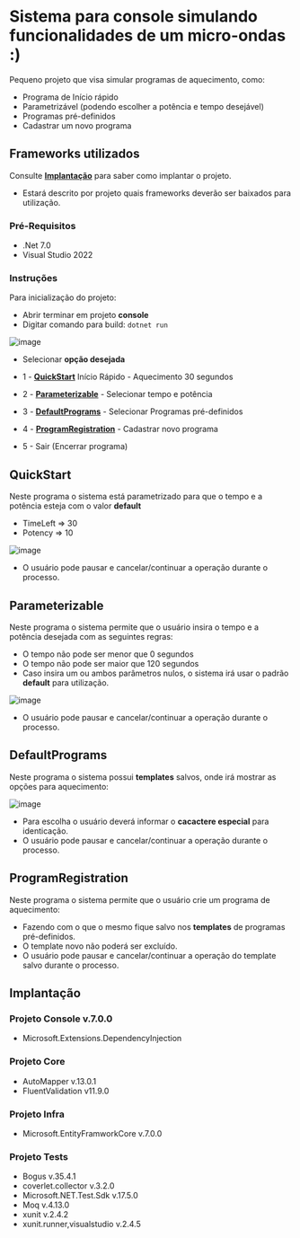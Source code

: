 # Sistema para console simulando funcionalidades de um micro-ondas :)

Pequeno projeto que visa simular programas de aquecimento, como:

- Programa de Início rápido
- Parametrizável (podendo escolher a potência e tempo desejável)
- Programas pré-definidos
- Cadastrar um novo programa

## Frameworks utilizados
Consulte **[Implantação](-Implantação)** para saber como implantar o projeto.

- Estará descrito por projeto quais frameworks deverão ser baixados para utilização.

### Pré-Requisitos
- .Net 7.0
- Visual Studio 2022

### Instruções 
Para inicialização do projeto:

- Abrir terminar em projeto **console**
- Digitar comando para build: ```dotnet run```

![image](https://github.com/MaiFaria/MicrowaveSystem/assets/52571069/0e566430-d6fc-4142-b1ec-2089f8e71275)

- Selecionar **opção desejada**

- 1 - **[QuickStart](-QuickStart)** Início Rápido - Aquecimento 30 segundos 
- 2 - **[Parameterizable](-Parameterizable)** - Selecionar tempo e potência
- 3 - **[DefaultPrograms](-DefaultPrograms)** - Selecionar Programas pré-definidos
- 4 - **[ProgramRegistration](-ProgramRegistration)** - Cadastrar novo programa
- 5 - Sair (Encerrar programa)

## QuickStart
Neste programa o sistema está parametrizado para que o tempo e a potência esteja com o valor **default** 
- TimeLeft => 30
- Potency => 10

![image](https://github.com/MaiFaria/MicrowaveSystem/assets/52571069/910160aa-02e4-46c6-9505-3f78bf3330d9)
- O usuário pode pausar e cancelar/continuar a operação durante o processo.

## Parameterizable
Neste programa o sistema permite que o usuário insira o tempo e a potência desejada com as seguintes regras:
- O tempo não pode ser menor que 0 segundos
- O tempo não pode ser maior que 120 segundos
- Caso insira um ou ambos parâmetros nulos, o sistema irá usar o padrão **default** para utilização.
  
![image](https://github.com/MaiFaria/MicrowaveSystem/assets/52571069/bde24183-d061-455e-b8f2-c6c7c8b20f5f)
- O usuário pode pausar e cancelar/continuar a operação durante o processo.

## DefaultPrograms
Neste programa o sistema possui **templates** salvos, onde irá mostrar as opções para aquecimento:

![image](https://github.com/MaiFaria/MicrowaveSystem/assets/52571069/904228bd-9542-4ecf-9459-6d743dd9e1e1)

- Para escolha o usuário deverá informar o **cacactere especial** para identicação.
- O usuário pode pausar e cancelar/continuar a operação durante o processo.

## ProgramRegistration
Neste programa o sistema permite que o usuário crie um programa de aquecimento:
- Fazendo com o que o mesmo fique salvo nos **templates** de programas pré-definidos.
- O template novo não poderá ser excluído.
- O usuário pode pausar e cancelar/continuar a operação do template salvo durante o processo.

## Implantação
### Projeto Console v.7.0.0
- Microsoft.Extensions.DependencyInjection
### Projeto Core
- AutoMapper v.13.0.1
- FluentValidation v11.9.0
### Projeto Infra
- Microsoft.EntityFramworkCore v.7.0.0
### Projeto Tests
- Bogus v.35.4.1
- coverlet.collector v.3.2.0
- Microsoft.NET.Test.Sdk v.17.5.0
- Moq v.4.13.0
- xunit v.2.4.2
- xunit.runner,visualstudio v.2.4.5
